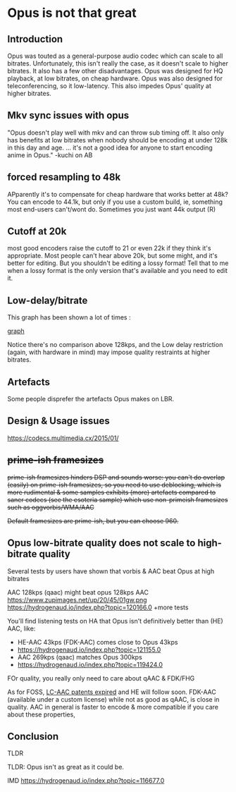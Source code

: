 # Opus is not that great

## Introduction

Opus was touted as a general-purpose audio codec which can scale to all bitrates. Unfortunately, this isn't really the case, as it doesn't scale to higher bitrates. It also has a few other disadvantages. Opus was designed for HQ playback, at low bitrates, on cheap hardware. Opus was also designed for teleconferencing, so it  low-latency. This also impedes Opus' quality at higher bitrates.


## Mkv sync issues with opus

"Opus doesn't play well with mkv and can throw sub timing off. It also only has benefits at low bitrates when nobody should be encoding at under 128k in this day and age. … it's not a good idea for anyone to start encoding anime in Opus." -kuchi on AB

## forced resampling to 48k

APparently it's to compensate for cheap hardware that works better at 48k? You can encode to 44.1k, but only if you use a custom build, ie, something most end-users can't/wont do. Sometimes you just want 44k output (R)

## Cutoff at 20k

most good encoders raise the cutoff to 21 or even 22k if they think it's appropriate. Most people can't hear above 20k, but some might, and it's better for editing. But you shouldn't be editing a lossy format! Tell that to me when a lossy format is the only version that's available and you need to edit it.

## Low-delay/bitrate

This graph has been shown a lot of times :

[graph](https://opus-codec.org/static/comparison/quality.png)

Notice there's no comparison above 128kps, and the Low delay restriction (again, with hardware in mind) may impose quality restraints at higher bitrates.

## Artefacts

Some people disprefer the artefacts Opus makes on LBR.

## Design & Usage issues

https://codecs.multimedia.cx/2015/01/

## ~~prime-ish framesizes~~

~~prime-ish framesizes hinders DSP and sounds worse: you can't do overlap (easily) on prime-ish framesizes, so you need to use deblocking, which is more rudimental & some samples exhibits (more) artefacts compared to saner codecs (see the esoteria sample) which use non-primeish framesizes such as oggvorbis/WMA/AAC~~

~~Default framesizes are prime-ish, but you can choose 960.~~

## 

## Opus low-bitrate quality does not scale to high-bitrate quality
Several tests by users have shown that vorbis & AAC beat Opus at high bitrates

AAC 128kps (qaac) might beat opus 128kps AAC
https://www.zupimages.net/up/20/45/01gw.png
https://hydrogenaud.io/index.php?topic=120166.0 +more tests



You'll find listening tests on HA that Opus isn't definitively better than (HE) AAC, like:
- HE-AAC 43kps (FDK-AAC) comes close to Opus 43kps 
- https://hydrogenaud.io/index.php?topic=121155.0
- AAC  269kps (qaac) matches Opus 300kps 
- https://hydrogenaud.io/index.php?topic=119424.0

FOr quality, you really only need to care about qAAC & FDK/FHG

As for FOSS, [LC-AAC patents expired](https://hydrogenaud.io/index.php?topic=118084.msg976728#msg976728) and HE will follow soon. FDK-AAC (available under a custom license) while not as good as qAAC, is close in quality. AAC in general is faster to encode & more compatible if you care about these properties, 



## Conclusion


TLDR



TLDR: Opus isn't as great as it could be.


IMD
https://hydrogenaud.io/index.php?topic=116677.0
